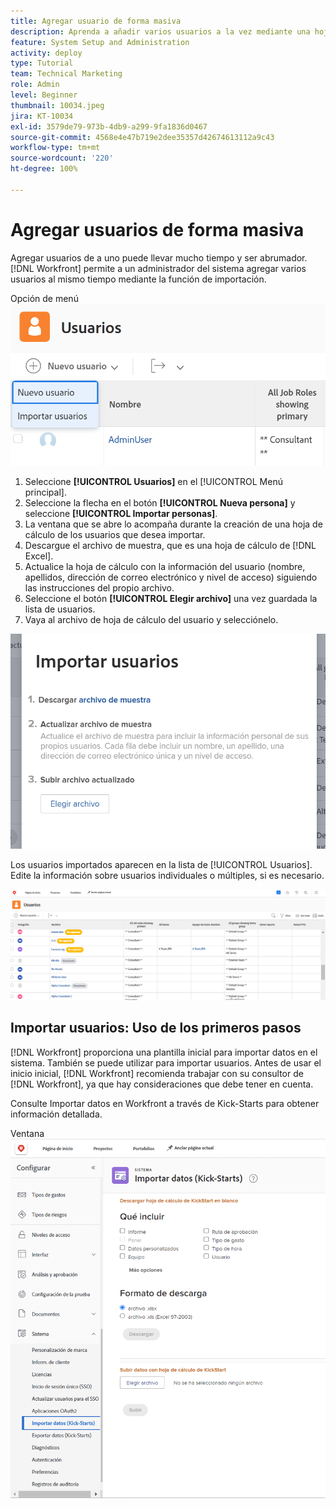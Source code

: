 ```yaml
---
title: Agregar usuario de forma masiva
description: Aprenda a añadir varios usuarios a la vez mediante una hoja de cálculo para una plantilla de inicio.
feature: System Setup and Administration
activity: deploy
type: Tutorial
team: Technical Marketing
role: Admin
level: Beginner
thumbnail: 10034.jpeg
jira: KT-10034
exl-id: 3579de79-973b-4db9-a299-9fa1836d0467
source-git-commit: 4568e4e47b719e2dee35357d42674613112a9c43
workflow-type: tm+mt
source-wordcount: '220'
ht-degree: 100%

---
```


# Agregar usuarios de forma masiva

Agregar usuarios de a uno puede llevar mucho tiempo y ser abrumador. [!DNL Workfront] permite a un administrador del sistema agregar varios usuarios al mismo tiempo mediante la función de importación.

Opción de menú ![[!UICONTROL Importar personas]](assets/admin-fund-adding-users-5.png)

1. Seleccione **[!UICONTROL Usuarios]** en el [!UICONTROL Menú principal].
1. Seleccione la flecha en el botón **[!UICONTROL Nueva persona]** y seleccione **[!UICONTROL Importar personas]**.
1. La ventana que se abre lo acompaña durante la creación de una hoja de cálculo de los usuarios que desea importar.
1. Descargue el archivo de muestra, que es una hoja de cálculo de [!DNL Excel].
1. Actualice la hoja de cálculo con la información del usuario (nombre, apellidos, dirección de correo electrónico y nivel de acceso) siguiendo las instrucciones del propio archivo.
1. Seleccione el botón **[!UICONTROL Elegir archivo]** una vez guardada la lista de usuarios.
1. Vaya al archivo de hoja de cálculo del usuario y selecciónelo.

![Ventana Importar personas](assets/admin-fund-adding-users-6.png)

Los usuarios importados aparecen en la lista de [!UICONTROL Usuarios]. Edite la información sobre usuarios individuales o múltiples, si es necesario.

![Lista de usuarios](assets/admin-fund-adding-users-7.png)

## Importar usuarios: Uso de los primeros pasos

[!DNL Workfront] proporciona una plantilla inicial para importar datos en el sistema. También se puede utilizar para importar usuarios. Antes de usar el inicio inicial, [!DNL Workfront] recomienda trabajar con su consultor de [!DNL Workfront], ya que hay consideraciones que debe tener en cuenta.

<!--
paragraph below needs URL to article
-->

Consulte Importar datos en Workfront a través de Kick-Starts para obtener información detallada.

Ventana ![[!UICONTROL Importar datos] ([!UICONTROL Kick-Starts]) en el área [!UICONTROL Configuración] ](assets/admin-fund-adding-users-8.png)

<!--
Learn more URLs
Import users
Import data into Workfront via Kick-Starts
-->
